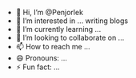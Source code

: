 - 👋 Hi, I’m @Penjorlek
- 👀 I’m interested in ... writing blogs 
- 🌱 I’m currently learning ...
- 💞️ I’m looking to collaborate on ...
- 📫 How to reach me ...
- 😄 Pronouns: ...
- ⚡ Fun fact: ...

<!---
Penjorlek/Penjorlek is a ✨ special ✨ repository because its `README.md` (this file) appears on your GitHub profile.
You can click the Preview link to take a look at your changes.
--->
